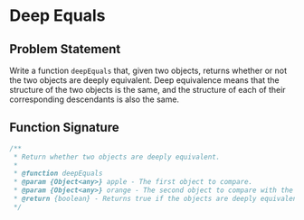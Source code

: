 # Deep Equals

## Problem Statement

Write a function `deepEquals` that, given two objects, returns whether or not the two objects are deeply equivalent. Deep equivalence means that the structure of the two objects is the same, and the structure of each of their corresponding descendants is also the same.

## Function Signature

```javascript
/**
 * Return whether two objects are deeply equivalent.
 *
 * @function deepEquals
 * @param {Object<any>} apple - The first object to compare.
 * @param {Object<any>} orange - The second object to compare with the first object.
 * @return {boolean} - Returns true if the objects are deeply equivalent; otherwise, returns false.
 */
